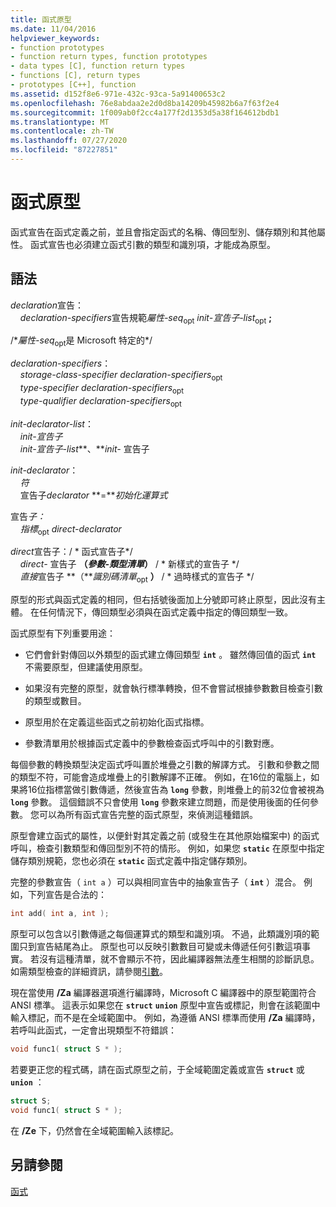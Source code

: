 ```yaml
---
title: 函式原型
ms.date: 11/04/2016
helpviewer_keywords:
- function prototypes
- function return types, function prototypes
- data types [C], function return types
- functions [C], return types
- prototypes [C++], function
ms.assetid: d152f8e6-971e-432c-93ca-5a91400653c2
ms.openlocfilehash: 76e8abdaa2e2d0d8ba14209b45982b6a7f63f2e4
ms.sourcegitcommit: 1f009ab0f2cc4a177f2d1353d5a38f164612bdb1
ms.translationtype: MT
ms.contentlocale: zh-TW
ms.lasthandoff: 07/27/2020
ms.locfileid: "87227851"
---
```

# <a name="function-prototypes"></a>函式原型

函式宣告在函式定義之前，並且會指定函式的名稱、傳回型別、儲存類別和其他屬性。 函式宣告也必須建立函式引數的類型和識別項，才能成為原型。

## <a name="syntax"></a>語法

*declaration*宣告：<br/>
&nbsp;&nbsp;&nbsp;&nbsp;*declaration-specifiers*宣告規範*屬性-seq*<sub>opt</sub> *init-宣告子-list*<sub>opt</sub> **;**

/\**屬性-seq*<sub>opt</sub>是 Microsoft 特定的\*/

*declaration-specifiers*：<br/>
&nbsp;&nbsp;&nbsp;&nbsp;*storage-class-specifier* *declaration-specifiers*<sub>opt</sub> <br/>
&nbsp;&nbsp;&nbsp;&nbsp;*type-specifier* *declaration-specifiers*<sub>opt</sub> <br/>
&nbsp;&nbsp;&nbsp;&nbsp;*type-qualifier* *declaration-specifiers*<sub>opt</sub>

*init-declarator-list*：<br/>
&nbsp;&nbsp;&nbsp;&nbsp;*init-宣告子*<br/>
&nbsp;&nbsp;&nbsp;&nbsp;*init-宣告子-list***、***init-* 宣告子    

*init-declarator*：<br/>
&nbsp;&nbsp;&nbsp;&nbsp;*符*<br/>
&nbsp;&nbsp;&nbsp;&nbsp;宣告子*declarator* **=***初始化運算式*

宣告*子：*<br/>
&nbsp;&nbsp;&nbsp;&nbsp;*指標*<sub>opt</sub> *direct-declarator*

*direct*宣告子：/ \* 函式宣告子\*/<br/>
&nbsp;&nbsp;&nbsp;&nbsp;*direct-* 宣告子 **（***參數-類型清單***）**   / \* 新樣式的宣告子      \*/<br/>
&nbsp;&nbsp;&nbsp;&nbsp;*直接*宣告子 **（***識別碼清單*<sub>opt</sub> **）**  / \* 過時樣式的宣告子    \*/

原型的形式與函式定義的相同，但右括號後面加上分號即可終止原型，因此沒有主體。 在任何情況下，傳回類型必須與在函式定義中指定的傳回類型一致。

函式原型有下列重要用途：

- 它們會針對傳回以外類型的函式建立傳回類型 **`int`** 。 雖然傳回值的函式 **`int`** 不需要原型，但建議使用原型。

- 如果沒有完整的原型，就會執行標準轉換，但不會嘗試根據參數數目檢查引數的類型或數目。

- 原型用於在定義這些函式之前初始化函式指標。

- 參數清單用於根據函式定義中的參數檢查函式呼叫中的引數對應。

每個參數的轉換類型決定函式呼叫置於堆疊之引數的解譯方式。 引數和參數之間的類型不符，可能會造成堆疊上的引數解譯不正確。 例如，在16位的電腦上，如果將16位指標當做引數傳遞，然後宣告為 **`long`** 參數，則堆疊上的前32位會被視為 **`long`** 參數。 這個錯誤不只會使用 **`long`** 參數來建立問題，而是使用後面的任何參數。 您可以為所有函式宣告完整的函式原型，來偵測這種錯誤。

原型會建立函式的屬性，以便針對其定義之前 (或發生在其他原始檔案中) 的函式呼叫，檢查引數類型和傳回型別不符的情形。 例如，如果您 **`static`** 在原型中指定儲存類別規範，您也必須在 **`static`** 函式定義中指定儲存類別。

完整的參數宣告（ `int a` ）可以與相同宣告中的抽象宣告子（ **`int`** ）混合。 例如，下列宣告是合法的：

```C
int add( int a, int );
```

原型可以包含以引數傳遞之每個運算式的類型和識別項。 不過，此類識別項的範圍只到宣告結尾為止。 原型也可以反映引數數目可變或未傳遞任何引數這項事實。 若沒有這種清單，就不會顯示不符，因此編譯器無法產生相關的診斷訊息。 如需類型檢查的詳細資訊，請參閱[引數](../c-language/arguments.md)。

現在當使用 **/Za** 編譯器選項進行編譯時，Microsoft C 編譯器中的原型範圍符合 ANSI 標準。 這表示如果您在 **`struct`** **`union`** 原型中宣告或標記，則會在該範圍中輸入標記，而不是在全域範圍中。 例如，為遵循 ANSI 標準而使用 **/Za** 編譯時，若呼叫此函式，一定會出現類型不符錯誤：

```C
void func1( struct S * );
```

若要更正您的程式碼，請在函式原型之前，于全域範圍定義或宣告 **`struct`** 或 **`union`** ：

```C
struct S;
void func1( struct S * );
```

在 **/Ze** 下，仍然會在全域範圍輸入該標記。

## <a name="see-also"></a>另請參閱

[函式](../c-language/functions-c.md)

